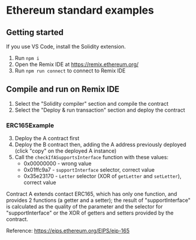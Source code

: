 # Ethereum standard examples

## Getting started
If you use VS Code, install the Solidity extension.
1. Run `npm i`
2. Open the Remix IDE at https://remix.ethereum.org/
3. Run `npm run connect` to connect to Remix IDE

## Compile and run on Remix IDE
1. Select the "Solidity compiler" section and compile the contract
2. Select the "Deploy & run transaction" section and deploy the contract

### ERC165Example
3. Deploy the A contract first
4. Deploy the B contract then, adding the A address previously deployed (click "copy" on the deployed A instance)
5. Call the `checkIfASupportsInterface` function with these values:
    - 0x00000000 - wrong value
    - 0x01ffc9a7 - `supportInterface` selector, correct value
    - 0x35e23170 - `Letter` selector (XOR of `getLetter` and `setLetter`), correct value

Contract A extends contact ERC165, which has only one function, and provides 2 functions (a getter and a setter); the result of "supportInterface" is calculated as the quality of the parameter and the selector for "supportInterface" or the XOR of getters and setters provided by the contract.

Reference: https://eips.ethereum.org/EIPS/eip-165